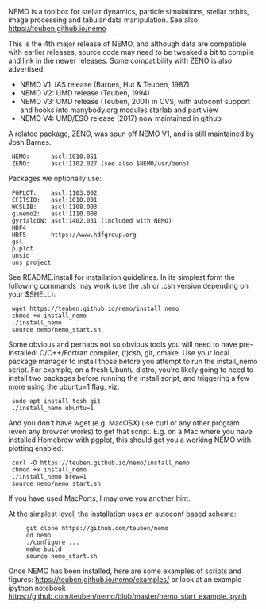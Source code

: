 NEMO is a toolbox for stellar dynamics, particle simulations, stellar orbits,
image processing and tabular data manipulation. See also https://teuben.github.io/nemo 

This is the 4th major release of NEMO,  and although data are compatible
with earlier releases, source code may need to be tweaked a
bit to compile and link in the newer releases. Some compatibility with ZENO
is also advertised.

   * NEMO V1:	IAS release (Barnes, Hut & Teuben, 1987)
   * NEMO V2:	UMD release (Teuben, 1994)
   * NEMO V3:	UMD release (Teuben, 2001) in CVS, with autoconf support and
		hooks into manybody.org modules starlab and partiview
   * NEMO V4:   UMD/ESO release (2017) now maintained in github

A related package, ZENO, was spun off NEMO V1, and is still maintained by Josh Barnes.

	 NEMO:      ascl:1010.051
	 ZENO:      ascl:1102.027 (see also $NEMO/usr/zeno)

Packages we optionally use:

	 PGPLOT:    ascl:1103.002
	 CFITSIO:   ascl:1010.001
	 WCSLIB:    ascl:1108.003
	 glnemo2:   ascl:1110.008
	 gyrfalcON: ascl:1402.031 (included with NEMO)
	 HDF4
	 HDF5       https://www.hdfgroup.org
	 gsl
	 plplot
	 unsio
	 uns_project

See README.install for installation guidelines. In its simplest form
the following commands may work (use the .sh or .csh version depending
on your $SHELL):

	 wget https://teuben.github.io/nemo/install_nemo
	 chmod +x install_nemo
	 ./install_nemo
	 source nemo/nemo_start.sh

Some obvious and perhaps not so obvious tools you will need to have pre-installed:  C/C++/Fortran compiler,
(t)csh, git, cmake. Use your local package manager to install those before you attempt to run the install_nemo
script. For example, on a fresh Ubuntu distro, you're likely going to need to install two
packages before running the install script, and triggering a few more using the ubuntu=1 flag, viz.

	 sudo apt install tcsh git
 	 ./install_nemo ubuntu=1


And you don't have wget (e.g. MacOSX) use curl or any other program (even any browser works) to get that script.
E.g. on a Mac where you have installed Homebrew with pgplot, this should get you a working NEMO with plotting
enabled:

	 curl -O https://teuben.github.io/nemo/install_nemo
	 chmod +x install_nemo
	 ./install_nemo brew=1
	 source nemo/nemo_start.sh

If you have used MacPorts, I may owe you another hint.

At the simplest level, the installation uses an autoconf based scheme:

         git clone https://github.com/teuben/nemo
         cd nemo
         ./configure ...
         make build
         source nemo_start.sh

Once NEMO has been installed, here are
some examples of scripts and figures: https://teuben.github.io/nemo/examples/
or look at an example ipython notebook https://github.com/teuben/nemo/blob/master/nemo_start_example.ipynb



